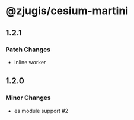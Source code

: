 # @zjugis/cesium-martini

## 1.2.1

### Patch Changes

- inline worker

## 1.2.0

### Minor Changes

- es module support #2
